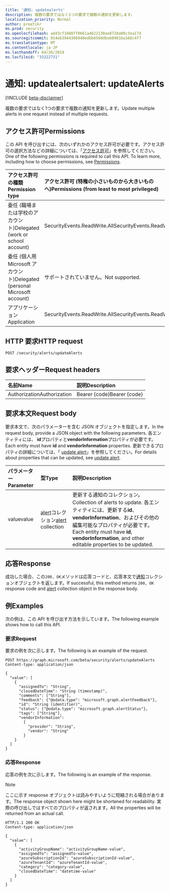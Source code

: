 ```yaml
---
title: '通知: updatealerts'
description: 複数の要求ではなく1つの要求で複数の通知を更新します。
localization_priority: Normal
author: preetikr
ms.prod: security
ms.openlocfilehash: ad43cf3488ff0661a4b22130ae8728a00c3ea17d
ms.sourcegitcommit: 014eb3944306948edbb6560dbe689816a168c4f7
ms.translationtype: MT
ms.contentlocale: ja-JP
ms.lasthandoff: 04/26/2019
ms.locfileid: "33322731"
---
```

# <a name="alert-updatealerts"></a><span data-ttu-id="5eca6-103">通知: updatealerts</span><span class="sxs-lookup"><span data-stu-id="5eca6-103">alert: updateAlerts</span></span>

[!INCLUDE [beta-disclaimer](../../includes/beta-disclaimer.md)]

<span data-ttu-id="5eca6-104">複数の要求ではなく1つの要求で複数の通知を更新します。</span><span class="sxs-lookup"><span data-stu-id="5eca6-104">Update multiple alerts in one request instead of multiple requests.</span></span>

## <a name="permissions"></a><span data-ttu-id="5eca6-105">アクセス許可</span><span class="sxs-lookup"><span data-stu-id="5eca6-105">Permissions</span></span>

<span data-ttu-id="5eca6-p101">この API を呼び出すには、次のいずれかのアクセス許可が必要です。アクセス許可の選択方法などの詳細については、「[アクセス許可](/graph/permissions-reference)」を参照してください。</span><span class="sxs-lookup"><span data-stu-id="5eca6-p101">One of the following permissions is required to call this API. To learn more, including how to choose permissions, see [Permissions](/graph/permissions-reference).</span></span>

| <span data-ttu-id="5eca6-108">アクセス許可の種類</span><span class="sxs-lookup"><span data-stu-id="5eca6-108">Permission type</span></span>                        | <span data-ttu-id="5eca6-109">アクセス許可 (特権の小さいものから大きいものへ)</span><span class="sxs-lookup"><span data-stu-id="5eca6-109">Permissions (from least to most privileged)</span></span> |
|:---------------------------------------|:--------------------------------------------|
|<span data-ttu-id="5eca6-110">委任 (職場または学校のアカウント)</span><span class="sxs-lookup"><span data-stu-id="5eca6-110">Delegated (work or school account)</span></span> |   <span data-ttu-id="5eca6-111">SecurityEvents.ReadWrite.All</span><span class="sxs-lookup"><span data-stu-id="5eca6-111">SecurityEvents.ReadWrite.All</span></span>  |
|<span data-ttu-id="5eca6-112">委任 (個人用 Microsoft アカウント)</span><span class="sxs-lookup"><span data-stu-id="5eca6-112">Delegated (personal Microsoft account)</span></span> |  <span data-ttu-id="5eca6-113">サポートされていません。</span><span class="sxs-lookup"><span data-stu-id="5eca6-113">Not supported.</span></span>  |
|<span data-ttu-id="5eca6-114">アプリケーション</span><span class="sxs-lookup"><span data-stu-id="5eca6-114">Application</span></span> | <span data-ttu-id="5eca6-115">SecurityEvents.ReadWrite.All</span><span class="sxs-lookup"><span data-stu-id="5eca6-115">SecurityEvents.ReadWrite.All</span></span> |

## <a name="http-request"></a><span data-ttu-id="5eca6-116">HTTP 要求</span><span class="sxs-lookup"><span data-stu-id="5eca6-116">HTTP request</span></span>

<!-- { "blockType": "ignored" } -->

```http
POST /security/alerts/updateAlerts
```

## <a name="request-headers"></a><span data-ttu-id="5eca6-117">要求ヘッダー</span><span class="sxs-lookup"><span data-stu-id="5eca6-117">Request headers</span></span>

| <span data-ttu-id="5eca6-118">名前</span><span class="sxs-lookup"><span data-stu-id="5eca6-118">Name</span></span>          | <span data-ttu-id="5eca6-119">説明</span><span class="sxs-lookup"><span data-stu-id="5eca6-119">Description</span></span>   |
|:--------------|:--------------|
| <span data-ttu-id="5eca6-120">Authorization</span><span class="sxs-lookup"><span data-stu-id="5eca6-120">Authorization</span></span> | <span data-ttu-id="5eca6-121">Bearer {code}</span><span class="sxs-lookup"><span data-stu-id="5eca6-121">Bearer {code}</span></span> |

## <a name="request-body"></a><span data-ttu-id="5eca6-122">要求本文</span><span class="sxs-lookup"><span data-stu-id="5eca6-122">Request body</span></span>

<span data-ttu-id="5eca6-123">要求本文で、次のパラメーターを含む JSON オブジェクトを指定します。</span><span class="sxs-lookup"><span data-stu-id="5eca6-123">In the request body, provide a JSON object with the following parameters.</span></span> <span data-ttu-id="5eca6-124">各エンティティには、 **id**プロパティと**vendorInformation**プロパティが必要です。</span><span class="sxs-lookup"><span data-stu-id="5eca6-124">Each entity must have **id** and **vendorInformation** properties.</span></span> <span data-ttu-id="5eca6-125">更新できるプロパティの詳細については、「 [update alert](alert-update.md)」を参照してください。</span><span class="sxs-lookup"><span data-stu-id="5eca6-125">For details about properties that can be updated, see [update alert](alert-update.md).</span></span>

| <span data-ttu-id="5eca6-126">パラメーター</span><span class="sxs-lookup"><span data-stu-id="5eca6-126">Parameter</span></span>    | <span data-ttu-id="5eca6-127">型</span><span class="sxs-lookup"><span data-stu-id="5eca6-127">Type</span></span>        | <span data-ttu-id="5eca6-128">説明</span><span class="sxs-lookup"><span data-stu-id="5eca6-128">Description</span></span> |
|:-------------|:------------|:------------|
|<span data-ttu-id="5eca6-129">value</span><span class="sxs-lookup"><span data-stu-id="5eca6-129">value</span></span>|<span data-ttu-id="5eca6-130">[alert](../resources/alert.md)コレクション</span><span class="sxs-lookup"><span data-stu-id="5eca6-130">[alert](../resources/alert.md) collection</span></span>| <span data-ttu-id="5eca6-131">更新する通知のコレクション。</span><span class="sxs-lookup"><span data-stu-id="5eca6-131">Collection of alerts to update.</span></span> <span data-ttu-id="5eca6-132">各エンティティには、更新する**id**、 **vendorInformation**、およびその他の編集可能なプロパティが必要です。</span><span class="sxs-lookup"><span data-stu-id="5eca6-132">Each entity must have **id**, **vendorInformation**, and other editable properties to be updated.</span></span>|

## <a name="response"></a><span data-ttu-id="5eca6-133">応答</span><span class="sxs-lookup"><span data-stu-id="5eca6-133">Response</span></span>

<span data-ttu-id="5eca6-134">成功した場合、この`200, OK`メソッドは応答コードと、応答本文で[通知](../resources/alert.md)コレクションオブジェクトを返します。</span><span class="sxs-lookup"><span data-stu-id="5eca6-134">If successful, this method returns `200, OK` response code and [alert](../resources/alert.md) collection object in the response body.</span></span>

## <a name="examples"></a><span data-ttu-id="5eca6-135">例</span><span class="sxs-lookup"><span data-stu-id="5eca6-135">Examples</span></span>

<span data-ttu-id="5eca6-136">次の例は、この API を呼び出す方法を示しています。</span><span class="sxs-lookup"><span data-stu-id="5eca6-136">The following example shows how to call this API.</span></span>

### <a name="request"></a><span data-ttu-id="5eca6-137">要求</span><span class="sxs-lookup"><span data-stu-id="5eca6-137">Request</span></span>

<span data-ttu-id="5eca6-138">要求の例を次に示します。</span><span class="sxs-lookup"><span data-stu-id="5eca6-138">The following is an example of the request.</span></span>
<!-- {
  "blockType": "request",
  "name": "alert_updatealerts",
   "isCollection": "true"
}-->

```http
POST https://graph.microsoft.com/beta/security/alerts/updateAlerts
Content-type: application/json

{
  "value": [
    {
      "assignedTo": "String",
      "closedDateTime": "String (timestamp)",
      "comments": ["String"],
      "feedback": {"@odata.type": "microsoft.graph.alertFeedback"},
      "id": "String (identifier)",
      "status": {"@odata.type": "microsoft.graph.alertStatus"},
      "tags": ["String"],
      "vendorInformation":
        {
          "provider": "String",
          "vendor": "String"
        }
    }
  ]
}
```

### <a name="response"></a><span data-ttu-id="5eca6-139">応答</span><span class="sxs-lookup"><span data-stu-id="5eca6-139">Response</span></span>

<span data-ttu-id="5eca6-140">応答の例を次に示します。</span><span class="sxs-lookup"><span data-stu-id="5eca6-140">The following is an example of the response.</span></span>

> [!NOTE]
> <span data-ttu-id="5eca6-141">ここに示す response オブジェクトは読みやすいように短縮される場合があります。</span><span class="sxs-lookup"><span data-stu-id="5eca6-141">The response object shown here might be shortened for readability.</span></span> <span data-ttu-id="5eca6-142">実際の呼び出しではすべてのプロパティが返されます。</span><span class="sxs-lookup"><span data-stu-id="5eca6-142">All the properties will be returned from an actual call.</span></span>

<!-- {
  "blockType": "response",
  "truncated": true,
  "@odata.type": "microsoft.graph.alert",
  "isCollection": true
} -->

```http
HTTP/1.1 200 OK
Content-type: application/json

{
  "value": [
    {
      "activityGroupName": "activityGroupName-value",
      "assignedTo": "assignedTo-value",
      "azureSubscriptionId": "azureSubscriptionId-value",
      "azureTenantId": "azureTenantId-value",
      "category": "category-value",
      "closedDateTime": "datetime-value"
    }
  ]
}
```

<!-- uuid: 16cd6b66-4b1a-43a1-adaf-3a886856ed98
2019-02-04 14:57:30 UTC -->
<!-- {
  "type": "#page.annotation",
  "description": "alert: updateAlerts",
  "keywords": "",
  "section": "documentation",
  "tocPath": ""
}-->
